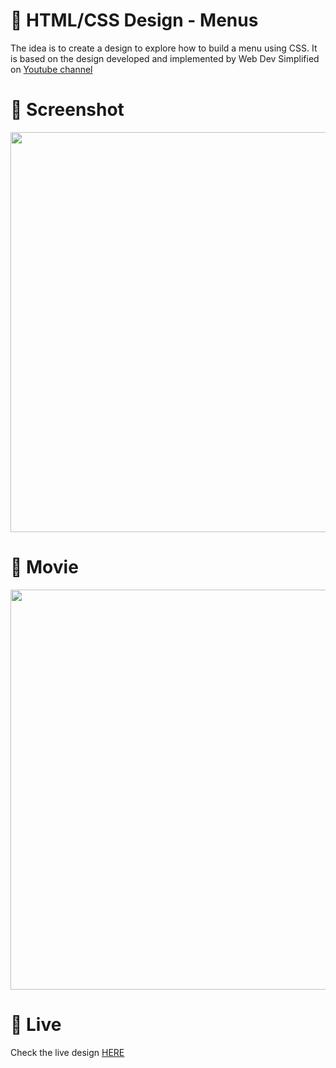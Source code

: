 # 🎨 HTML/CSS Design - Menus

The idea is to create a design to explore how to build a menu using CSS. It is based on the design developed and implemented by 
Web Dev Simplified on [Youtube channel](https://www.youtube.com/watch?v=At4B7A4GOPg)


# 📸 Screenshot
<img src="https://storage.googleapis.com/rfribeiro-css/menu-02/presentation.png" width="640">


# 🎥 Movie
<img src="https://storage.googleapis.com/rfribeiro-css/menu-02/presentation.gif" width="640">

# 🚀 Live

Check the live design [HERE](https://storage.googleapis.com/rfribeiro-css/menu-02/index.html)